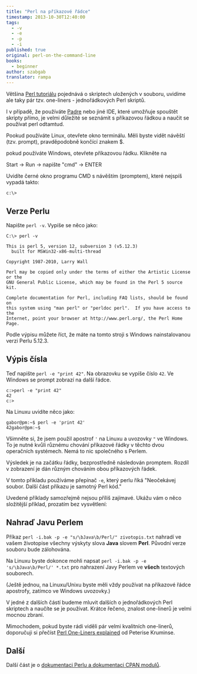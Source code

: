 ```yaml
---
title: "Perl na příkazové řádce"
timestamp: 2013-10-30T12:40:00
tags:
  - -v
  - -e
  - -p
  - -i
published: true
original: perl-on-the-command-line
books:
  - beginner
author: szabgab
translator: rampa
---
```



Většina [Perl tutoriálu](/perl-tutorial) pojednává o skriptech uložených v souboru, uvidíme ale taky pár tzv. one-liners - jednořádkových Perl skriptů.

I v případě, že používáte [Padre](http://padre.perlide.org/)
nebo jiné IDE, které umožňuje spouštět skripty přímo, je velmi důležité se seznámit s příkazovou řádkou a naučit se používat perl odtamtud.


Pookud používáte Linux, otevřete okno terminálu. Měli byste vidět návěští (tzv. prompt), pravděpodobně končící znakem $.

pokud používáte Windows, otevřete příkazovou řádku. Klikněte na

Start -> Run -> napište "cmd" -> ENTER

Uvidíte černé okno programu CMD s návěštím (promptem), které nejspíš vypadá takto:

```
c:\>
```

## Verze Perlu

Napište `perl -v`. Vypíše se něco jako:

```
C:\> perl -v

This is perl 5, version 12, subversion 3 (v5.12.3)
  built for MSWin32-x86-multi-thread

Copyright 1987-2010, Larry Wall

Perl may be copied only under the terms of either the Artistic License or the
GNU General Public License, which may be found in the Perl 5 source kit.

Complete documentation for Perl, including FAQ lists, should be found on
this system using "man perl" or "perldoc perl".  If you have access to the
Internet, point your browser at http://www.perl.org/, the Perl Home Page.
```

Podle výpisu můžete říct, že máte na tomto stroji s Windows nainstalovanou verzi Perlu 5.12.3.


## Výpis čísla

Teď napište `perl -e "print 42"`.
Na obrazovku se vypíše číslo `42`. Ve Windows se prompt zobrazí na další řádce.

```
c:>perl -e "print 42"
42
c:>
```

Na Linuxu uvidíte něco jako:

```
gabor@pm:~$ perl -e 'print 42'
42gabor@pm:~$
```

Všimněte si, že jsem použil apostrof `'` na Linuxu a uvozovky `"` ve Windows.
To je nutné kvůli různému chování příkazové řádky v těchto dvou operačních systémech.
Nemá to nic společného s Perlem.

Výsledek je na začátku řádky, bezprostředně následován promptem.
Rozdíl v zobrazení je dán různým chováním obou příkazových řádek.

V tomto příkladu používáme přepínač `-e`, který perlu říká
"Neočekávej soubor. Další část příkazu je samotný Perl kód."

Uvedené příklady samozřejmě nejsou příliš zajímavé. Ukážu vám o něco složitější příklad, prozatím bez vysvětlení:

## Nahraď Javu Perlem

Příkaz `perl -i.bak -p -e "s/\bJava\b/Perl/" zivotopis.txt`
nahradí ve vašem životopise všechny výskyty slova <b>Java</b> slovem <b>Perl</b>. Původní verze souboru bude zálohována.

Na Linuxu byste dokonce mohli napsat `perl -i.bak -p -e 's/\bJava\b/Perl/' *.txt`
pro nahrazení Javy Perlem ve <b>všech</b> textových souborech.

(Ještě jednou, na Linuxu/Unixu byste měli vždy používat na příkazové řádce apostrofy, zatímco ve Windows uvozovky.)

V jedné z dalších částí budeme mluvit dalších o jednořádkových Perl skriptech a naučíte se je používat.
Krátce řečeno, znalost one-linerů je velmi mocnou zbraní.

Mimochodem, pokud byste rádi viděli pár velmi kvalitních one-linerů, doporučuji si přečíst
[Perl One-Liners explained](http://www.catonmat.net/blog/perl-book/)
od Peterise Kruminse.

## Další

Další část je o
[dokumentaci Perlu a dokumentaci CPAN modulů](/core-perl-documentation-cpan-module-documentation).


